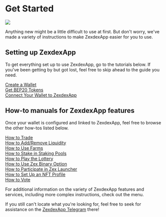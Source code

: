 # Get Started

![](../.gitbook/images/get-started-header.png)

Anything new might be a little difficult to use at first. But don't worry, we've made a variety of instructions to make ZexdexApp easier for you to use.

## Setting up ZexdexApp

To get everything set up to use ZexdexApp, go to the tutorials below. If you've been getting by but got lost, feel free to skip ahead to the guide you need.

[Create a Wallet](./wallet-guide.md)\
[Get BEP20 Tokens](./bep20-guide.md)\
[Connect Your Wallet to ZexdexApp](./connection-guide.md)

## How-to manuals for ZexdexApp features

Once your wallet is configured and linked to ZexdexApp, feel free to browse the other how-tos listed below.

[How to Trade](../products/zexdex/trade-guide.md)\
[How to Add/Remove Liquidity](../products/zexdex/liquidity-guide.md)\
[How to Use Farms](../products/yield-farming/how-to-use-farms.md)\
[How to Stake in Staking Pools](../products/staking-pool/staking-pool-guide/README.md)\
[How to Play the Lottery](../products/lottery/lottery-guide)\
[How to Use Zex Binary Option](../products/zex-binary-option/binary-option-guide.md)\
[How to Participate in Zex Launcher](../products/launcher/launcher-guide.md)\
[How to Set Up an NFT Profile](../products/nft-profile-system/profile-guide.md)\
[How to Vote](../products/voting/voting-guide/README.md)

For additional information on the variety of ZexdexApp features and services, including more complex instructions, check out the menu.

If you still can't locate what you're looking for, feel free to seek for assistance on the [ZexdexApp Telegram](../contact-us/socials-communities.md) there!
